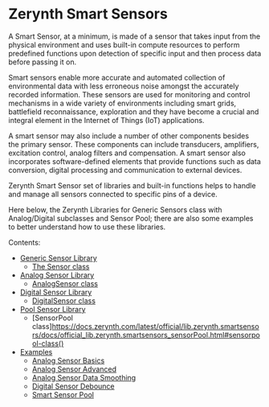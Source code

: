# Zerynth Smart Sensors

A Smart Sensor, at a minimum, is made of a sensor that takes input from the physical environment and uses built-in compute resources to perform predefined functions upon detection of specific input and then process data before passing it on.

Smart sensors enable more accurate and automated collection of environmental data with less erroneous noise amongst the accurately recorded information. These sensors are used for monitoring and control mechanisms in a wide variety of environments including smart grids, battlefield reconnaissance, exploration and they have become a crucial and integral element in the Internet of Things (IoT) applications.

A smart sensor may also include a number of other components besides the primary sensor. These components can include transducers, amplifiers, excitation control, analog filters and compensation. A smart sensor also incorporates software-defined elements that provide functions such as data conversion, digital processing and communication to external devices.

Zerynth Smart Sensor set of libraries and built-in functions helps to handle and manage all sensors connected to specific pins of a device.

Here below, the Zerynth Libraries for Generic Sensors class with Analog/Digital subclasses and Sensor Pool; there are also some examples to better understand how to use these libraries.

Contents:


* [Generic Sensor Library](https://docs.zerynth.com/latest/official/lib.zerynth.smartsensors/docs/official_lib.zerynth.smartsensors_sensors.html)
    * [The Sensor class](https://docs.zerynth.com/latest/official/lib.zerynth.smartsensors/docs/official_lib.zerynth.smartsensors_sensors.html#the-sensor-class)
* [Analog Sensor Library](https://docs.zerynth.com/latest/official/lib.zerynth.smartsensors/docs/official_lib.zerynth.smartsensors_analogSensors.html)
    * [AnalogSensor class](https://docs.zerynth.com/latest/official/lib.zerynth.smartsensors/docs/official_lib.zerynth.smartsensors_analogSensors.html#analogsensor-class)
* [Digital Sensor Library](https://docs.zerynth.com/latest/official/lib.zerynth.smartsensors/docs/official_lib.zerynth.smartsensors_digitalSensors.html)
    * [DigitalSensor class](https://docs.zerynth.com/latest/official/lib.zerynth.smartsensors/docs/official_lib.zerynth.smartsensors_digitalSensors.html#digitalsensor-class)
* [Pool Sensor Library](https://docs.zerynth.com/latest/official/lib.zerynth.smartsensors/docs/official_lib.zerynth.smartsensors_sensorPool.html)
    * [SensorPool class]https://docs.zerynth.com/latest/official/lib.zerynth.smartsensors/docs/official_lib.zerynth.smartsensors_sensorPool.html#sensorpool-class()
* [Examples](https://docs.zerynth.com/latest/official/lib.zerynth.smartsensors/examples/examples.html)
    * [Analog Sensor Basics](https://docs.zerynth.com/latest/official/lib.zerynth.smartsensors/examples/examples.html#analog-sensor-basics)
    * [Analog Sensor Advanced](https://docs.zerynth.com/latest/official/lib.zerynth.smartsensors/examples/examples.html#analog-sensor-advanced)
    * [Analog Sensor Data Smoothing](https://docs.zerynth.com/latest/official/lib.zerynth.smartsensors/examples/examples.html#analog-sensor-data-smoothing)
    * [Digital Sensor Debounce](https://docs.zerynth.com/latest/official/lib.zerynth.smartsensors/examples/examples.html#digital-sensor-debounce)
    * [Smart Sensor Pool](https://docs.zerynth.com/latest/official/lib.zerynth.smartsensors/examples/examples.html#smart-sensor-pool)   

